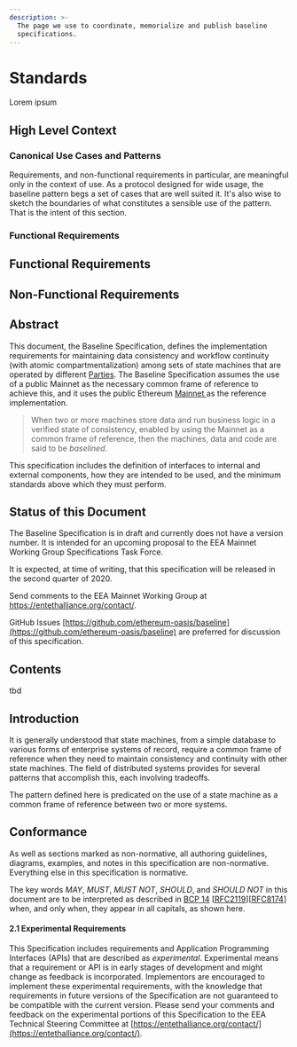 ```yaml
---
description: >-
  The page we use to coordinate, memorialize and publish baseline
  specifications.
---
```


# Standards

Lorem ipsum

## High Level Context

### Canonical Use Cases and Patterns

Requirements, and non-functional requirements in particular, are meaningful only in the context of use. As a protocol designed for wide usage, the baseline pattern begs a set of cases that are well suited it. It's also wise to sketch the boundaries of what constitutes a sensible use of the pattern. That is the intent of this section.

### Functional Requirements

## Functional Requirements



## Non-Functional Requirements



## Abstract

This document, the Baseline Specification, defines the implementation requirements for maintaining data consistency and workflow continuity \(with atomic compartmentalization\) among sets of state machines that are operated by different [Parties](). The Baseline Specification assumes the use of a public Mainnet as the necessary common frame of reference to achieve this, and it uses the public Ethereum [Mainnet ]()as the reference implementation.  

> When two or more machines store data and run business logic in a verified state of consistency, enabled by using the Mainnet as a common frame of reference, then the machines, data and code are said to be _baselined_.

This specification includes the definition of interfaces to internal and external components, how they are intended to be used, and the minimum standards above which they must perform.

## **Status of this Document**

The Baseline Specification is in draft and currently does not have a version number. It is intended for an upcoming proposal to the EEA Mainnet Working Group Specifications Task Force.

It is expected, at time of writing, that this specification will be released in the second quarter of 2020.

Send comments to the EEA Mainnet Working Group at https://entethalliance.org/contact/.

GitHub Issues [https://github.com/ethereum-oasis/baseline](https://github.com/ethereum-oasis/baseline) are preferred for discussion of this specification.

## Contents

tbd

## Introduction

It is generally understood that state machines, from a simple database to various forms of enterprise systems of record, require a common frame of reference when they need to maintain consistency and continuity with other state machines. The field of distributed systems provides for several patterns that accomplish this, each involving tradeoffs.

The pattern defined here is predicated on the use of a state machine as a common frame of reference between two or more systems. 

## Conformance

As well as sections marked as non-normative, all authoring guidelines, diagrams, examples, and notes in this specification are non-normative. Everything else in this specification is normative.

The key words _MAY_, _MUST_, _MUST NOT_, _SHOULD_, and _SHOULD NOT_ in this document are to be interpreted as described in [BCP 14](https://tools.ietf.org/html/bcp14) \[[RFC2119](https://entethalliance.github.io/client-spec/spec.html#bib-rfc2119)\]\[[RFC8174](https://entethalliance.github.io/client-spec/spec.html#bib-rfc8174)\] when, and only when, they appear in all capitals, as shown here.

#### 2.1 Experimental Requirements <a id="x2-1-experimental-requirements"></a>

This Specification includes requirements and Application Programming Interfaces \(APIs\) that are described as _experimental_. Experimental means that a requirement or API is in early stages of development and might change as feedback is incorporated. Implementors are encouraged to implement these experimental requirements, with the knowledge that requirements in future versions of the Specification are not guaranteed to be compatible with the current version. Please send your comments and feedback on the experimental portions of this Specification to the EEA Technical Steering Committee at [https://entethalliance.org/contact/](https://entethalliance.org/contact/).

